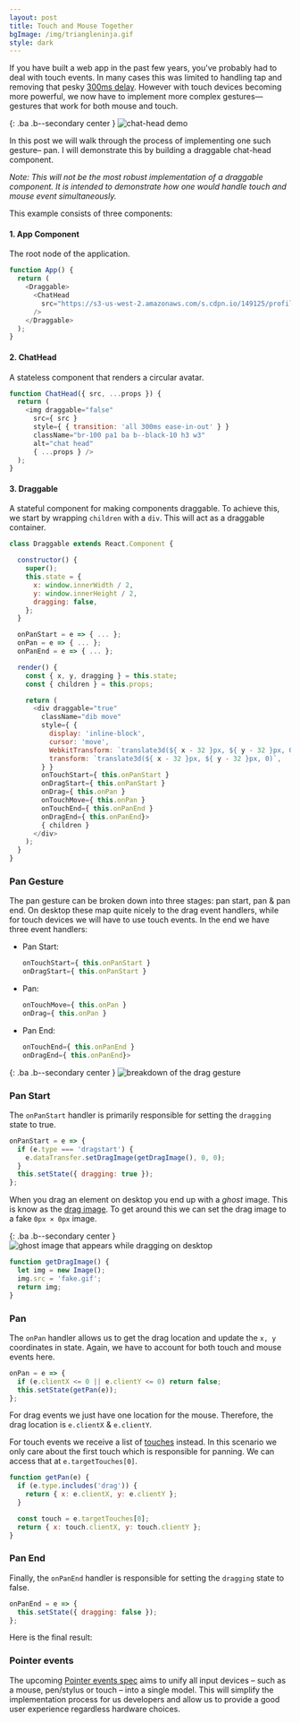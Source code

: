 ```yaml
---
layout: post
title: Touch and Mouse Together
bgImage: /img/triangleninja.gif
style: dark
---
```


If you have built a web app in the past few years, you've probably had to deal with touch events. In many cases this was limited to handling tap and removing that pesky  [300ms delay](https://developers.google.com/web/updates/2013/12/300ms-tap-delay-gone-away). However with touch devices becoming more powerful, we now have to implement more complex gestures— gestures that work for both mouse and touch.

<!--more-->

{: .ba .b--secondary center }
![chat-head demo](/img/chat-head-demo.gif)

In this post we will walk through the process of implementing one such gesture– pan. I will demonstrate this by building a draggable chat-head component.

_Note: This will not be the most robust implementation of a draggable component. It is intended to demonstrate how one would handle touch and mouse event simultaneously._

This example consists of three components:

#### 1. App Component
The root node of the application.

```js
function App() {
  return (
    <Draggable>
      <ChatHead
        src="https://s3-us-west-2.amazonaws.com/s.cdpn.io/149125/profile.jpg"
      />
    </Draggable>
  );
}
```

#### 2. ChatHead
A stateless component that renders a circular avatar.

```js
function ChatHead({ src, ...props }) {
  return (
    <img draggable="false"
      src={ src }
      style={ { transition: 'all 300ms ease-in-out' } }
      className="br-100 pa1 ba b--black-10 h3 w3"
      alt="chat head"
      { ...props } />
  );
}
```

#### 3. Draggable
A stateful component for making components draggable. To achieve this, we start by wrapping `children` with a `div`. This will act as a draggable container.

```js
class Draggable extends React.Component {

  constructor() {
    super();
    this.state = {
      x: window.innerWidth / 2,
      y: window.innerHeight / 2,
      dragging: false,
    };
  }

  onPanStart = e => { ... };
  onPan = e => { ... };
  onPanEnd = e => { ... };

  render() {
    const { x, y, dragging } = this.state;
    const { children } = this.props;

    return (
      <div draggable="true"
        className="dib move"
        style={ {
          display: 'inline-block',
          cursor: 'move',
          WebkitTransform: `translate3d(${ x - 32 }px, ${ y - 32 }px, 0)`,
          transform: `translate3d(${ x - 32 }px, ${ y - 32 }px, 0)`,
        } }
        onTouchStart={ this.onPanStart }
        onDragStart={ this.onPanStart }
        onDrag={ this.onPan }
        onTouchMove={ this.onPan }
        onTouchEnd={ this.onPanEnd }
        onDragEnd={ this.onPanEnd}>
        { children }
      </div>
    );
  }
}
```

### Pan Gesture

The pan gesture can be broken down into three stages: pan start, pan & pan end. On desktop these map quite nicely to the drag event handlers, while for touch devices we will have to use touch events. In the end we have three event handlers:

+ Pan Start:
  ```js
  onTouchStart={ this.onPanStart }
  onDragStart={ this.onPanStart }
  ```

+ Pan:
  ```js
  onTouchMove={ this.onPan }
  onDrag={ this.onPan }
  ```

+ Pan End:
  ```js
  onTouchEnd={ this.onPanEnd }
  onDragEnd={ this.onPanEnd}>
  ```

{: .ba .b--secondary center }
![breakdown of the drag gesture](/img/drag.gif)

### Pan Start
The `onPanStart` handler is primarily responsible for setting the `dragging` state to true.

```js
onPanStart = e => {
  if (e.type === 'dragstart') {
    e.dataTransfer.setDragImage(getDragImage(), 0, 0);
  }
  this.setState({ dragging: true });
};
```

When you drag an element on desktop you end up with a _ghost_ image. This is know as the  [drag image](https://developer.mozilla.org/en-US/docs/Web/Guide/HTML/Drag_operations#dragfeedback). To get around this we can set the drag image to a fake `0px × 0px` image.

{: .ba .b--secondary center }
![ghost image that appears while dragging on desktop](/img/ghost.gif)

```js
function getDragImage() {
  let img = new Image();
  img.src = 'fake.gif';
  return img;
}
```

### Pan
The `onPan` handler allows us to get the drag location and update the `x, y` coordinates in state. Again, we have to account for both touch and mouse events here.

```js
onPan = e => {
  if (e.clientX <= 0 || e.clientY <= 0) return false;
  this.setState(getPan(e));
};
```

For drag events we just have one location for the mouse. Therefore, the drag location is `e.clientX` & `e.clientY`.

For touch events we receive a list of  [touches](https://developer.mozilla.org/en-US/docs/Web/API/TouchEvent/touches) instead. In this scenario we only care about the first touch which is responsible for panning. We can access that at `e.targetTouches[0]`.

```js
function getPan(e) {
  if (e.type.includes('drag')) {
    return { x: e.clientX, y: e.clientY };
  }

  const touch = e.targetTouches[0];
  return { x: touch.clientX, y: touch.clientY };
}
```

### Pan End
Finally, the `onPanEnd` handler is responsible for setting the `dragging` state to false.

```js
onPanEnd = e => {
  this.setState({ dragging: false });
};
```

Here is the final result:

<p data-height="265"
  data-theme-id="26435"
  data-slug-hash="BLYOLW"
  data-default-tab="result"
  data-user="winkerVSbecks"
  data-embed-version="2"
  data-pen-title="React Draggable Chat Head" class="codepen">
</p>
<script async src="https://production-assets.codepen.io/assets/embed/ei.js"></script>

### Pointer events
The upcoming  [Pointer events spec](https://www.w3.org/TR/pointerevents) aims to unify all input devices – such as a mouse, pen/stylus or touch – into a single model. This will simplify the implementation process for us developers and allow us to provide a good user experience regardless hardware choices.
